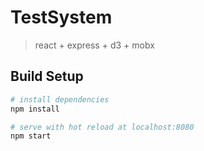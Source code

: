 # TestSystem
> react + express + d3 + mobx
## Build Setup

``` bash
# install dependencies
npm install

# serve with hot reload at localhost:8080
npm start

```